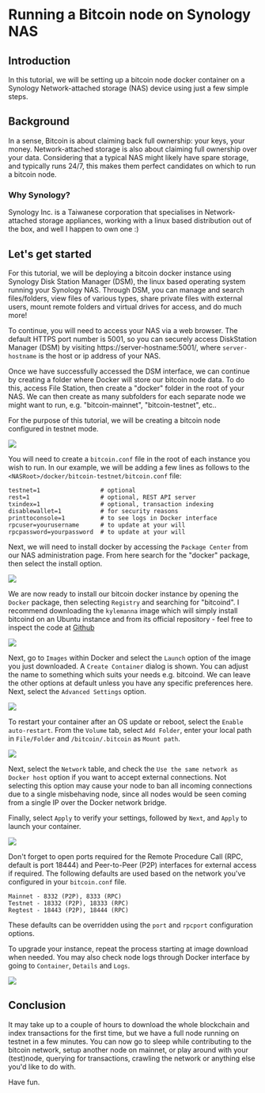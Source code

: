 #  Running a Bitcoin node on Synology NAS

## Introduction

In this tutorial, we will be setting up a bitcoin node docker container on a Synology Network-attached storage (NAS) device using  just a few simple steps.

## Background

In a sense, Bitcoin is about claiming back full ownership: your keys, your money. Network-attached storage is also about claiming full ownership over your data. Considering that a typical NAS might likely have spare storage, and typically runs 24/7, this makes them perfect candidates on which to run a bitcoin node.

### Why Synology?

Synology Inc. is a Taiwanese corporation that specialises in Network-attached storage appliances, working with a linux based distribution out of the box, and well I happen to own one :)

## Let's get started

For this tutorial, we will be deploying a bitcoin docker instance using Synology Disk Station Manager (DSM), the linux based operating system running your Synology NAS. Through DSM, you can manage and search files/folders, view files of various types, share private files with external users, mount remote folders and virtual drives for access, and do much more!

To continue, you will need to access your NAS via a web browser. The default HTTPS port number is 5001, so you can securely access DiskStation Manager (DSM) by visiting https://server-hostname:5001/, where `server-hostname` is the host or ip address of your NAS.

Once we have successfully accessed the DSM interface, we can continue by creating a folder where Docker will store our bitcoin node data. To do this, access File Station, then create a "docker" folder in the root of your NAS. We can then create as many subfolders for each separate node we might want to run, e.g. "bitcoin-mainnet", "bitcoin-testnet", etc..

For the purpose of this tutorial, we will be creating a bitcoin node configured in testnet mode.

![](images/CdpkwsY.png)

You will need to create a `bitcoin.conf` file in the root of each instance you wish to run. In our example, we will be adding a few lines as follows to the `<NASRoot>/docker/bitcoin-testnet/bitcoin.conf` file:

```console
testnet=1                 # optional
rest=1                    # optional, REST API server
txindex=1                 # optional, transaction indexing
disablewallet=1           # for security reasons
printtoconsole=1          # to see logs in Docker interface
rpcuser=yourusername      # to update at your will
rpcpassword=yourpassword  # to update at your will
```

Next, we will need to install docker by accessing the `Package Center` from our NAS administration page. From here search for the "docker" package, then select the install option.

![](images/nRDd07S.png)

 We are now ready to install our bitcoin docker instance by opening the `Docker` package, then selecting `Registry` and searching for "bitcoind". I recommend downloading the `kylemanna` image which will simply install bitcoind on an Ubuntu instance and from its official repository - feel free to inspect the code at [Github](https://github.com/kylemanna/docker-bitcoind/blob/master/Dockerfile)

![](images/wiZtXhR.png)

Next, go to `Images` within Docker and select the `Launch` option of the image you just downloaded. A `Create Container` dialog is shown. You can adjust the name to something which suits your needs e.g. bitcoind. We can leave the other options at default unless you have any specific preferences here. Next, select the `Advanced Settings` option.

![](images/gmtcZSK.png)

To restart your container after an OS update or reboot, select the `Enable auto-restart`.
From the `Volume` tab, select `Add Folder`, enter your local path in `File/Folder` and `/bitcoin/.bitcoin` as `Mount path`.

![](images/xHeRvi9.png)

Next, select the `Network` table, and check the `Use the same network as Docker host` option if you want to accept external connections. Not selecting this option may cause your node to ban all incoming connections due to a single misbehaving node, since all nodes would be seen coming from a single IP over the Docker network bridge.

Finally, select `Apply` to verify your settings, followed by `Next`, and `Apply` to launch your container.

![](images/M6LLEI2.png)

Don't forget to open ports required for the Remote Procedure Call (RPC, default is port 18444) and Peer-to-Peer (P2P) interfaces for external access if required. The following defaults are used based on the network you've configured in your `bitcoin.conf` file.

```console
Mainnet - 8332 (P2P), 8333 (RPC)
Testnet - 18332 (P2P), 18333 (RPC)
Regtest - 18443 (P2P), 18444 (RPC)
```

These defaults can be overridden using the `port` and `rpcport` configuration options.

To upgrade your instance, repeat the process starting at image download when needed. You may also check node logs through Docker interface by going to `Container`, `Details` and `Logs`.

![](images/lk3vv58.png)

## Conclusion

It may take up to a couple of hours to download the whole blockchain and index transactions for the first time, but we have a full node running on testnet in a few minutes. You can now go to sleep while contributing to the bitcoin network, setup another node on mainnet, or play around with your (test)node, querying for transactions, crawling the network or anything else you'd like to do with.

Have fun.
